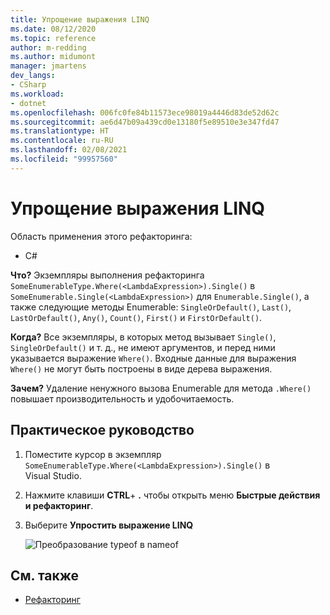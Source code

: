 ```yaml
---
title: Упрощение выражения LINQ
ms.date: 08/12/2020
ms.topic: reference
author: m-redding
ms.author: midumont
manager: jmartens
dev_langs:
- CSharp
ms.workload:
- dotnet
ms.openlocfilehash: 006fc0fe84b11573ece98019a4446d83de52d62c
ms.sourcegitcommit: ae6d47b09a439cd0e13180f5e89510e3e347fd47
ms.translationtype: HT
ms.contentlocale: ru-RU
ms.lasthandoff: 02/08/2021
ms.locfileid: "99957560"
---
```

# <a name="simplify-linq-expression"></a>Упрощение выражения LINQ

Область применения этого рефакторинга:

- C#

**Что?** Экземпляры выполнения рефакторинга `SomeEnumerableType.Where(<LambdaExpression>).Single()` в `SomeEnumerable.Single(<LambdaExpression>)` для `Enumerable.Single()`, а также следующие методы Enumerable: `SingleOrDefault()`, `Last()`, `LastOrDefault()`, `Any()`, `Count()`, `First()` и `FirstOrDefault()`.

**Когда?**  Все экземпляры, в которых метод вызывает `Single()`, `SingleOrDefault()` и т. д., не имеют аргументов, и перед ними указывается выражение `Where()`. Входные данные для выражения `Where()` не могут быть построены в виде дерева выражения.

**Зачем?** Удаление ненужного вызова Enumerable для метода `.Where()` повышает производительность и удобочитаемость.

## <a name="how-to"></a>Практическое руководство

1. Поместите курсор в экземпляр `SomeEnumerableType.Where(<LambdaExpression>).Single()` в Visual Studio.
2. Нажмите клавиши **CTRL**+ **.** чтобы открыть меню **Быстрые действия и рефакторинг**.
3. Выберите **Упростить выражение LINQ**

   ![Преобразование typeof в nameof](media/simplify-linq-expression.png)

## <a name="see-also"></a>См. также

- [Рефакторинг](../refactoring-in-visual-studio.md)
